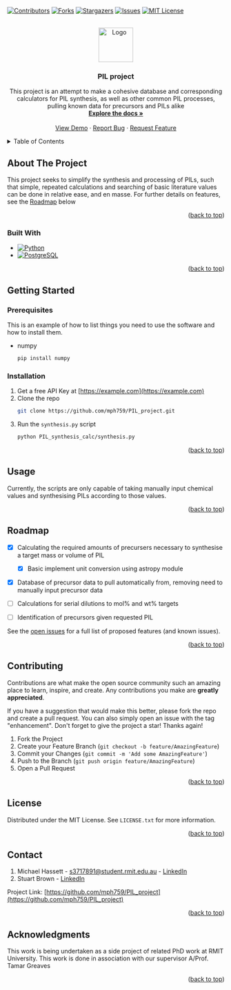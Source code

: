 
<!-- Improved compatibility of back to top link: See: https://github.com/othneildrew/Best-README-Template/pull/73 -->
<a name="readme-top"></a>
<!--
*** Thanks for checking out the Best-README-Template. If you have a suggestion
*** that would make this better, please fork the repo and create a pull request
*** or simply open an issue with the tag "enhancement".
*** Don't forget to give the project a star!
*** Thanks again! Now go create something AMAZING! :D
-->



<!-- PROJECT SHIELDS -->
<!--
*** I'm using markdown "reference style" links for readability.
*** Reference links are enclosed in brackets [ ] instead of parentheses ( ).
*** See the bottom of this document for the declaration of the reference variables
*** for contributors-url, forks-url, etc. This is an optional, concise syntax you may use.
*** https://www.markdownguide.org/basic-syntax/#reference-style-links
-->
[![Contributors][contributors-shield]][contributors-url]
[![Forks][forks-shield]][forks-url]
[![Stargazers][stars-shield]][stars-url]
[![Issues][issues-shield]][issues-url]
[![MIT License][license-shield]][license-url]



<!-- PROJECT LOGO -->
<br />
<div align="center">
  <a href="https://github.com/mph759/PIL_project">
    <img src="images/logo.png" alt="Logo" width="80" height="80">
  </a>

<h3 align="center">PIL project</h3>

  <p align="center">
    This project is an attempt to make a cohesive database and corresponding calculators for PIL synthesis, as well as other common PIL processes, pulling known data for precursors and PILs alike
    <br />
    <a href="https://github.com/mph759/PIL_project"><strong>Explore the docs »</strong></a>
    <br />
    <br />
    <a href="https://github.com/mph759/PIL_project">View Demo</a>
    ·
    <a href="https://github.com/mph759/PIL_project/issues">Report Bug</a>
    ·
    <a href="https://github.com/mph759/PIL_project/issues">Request Feature</a>
  </p>
</div>



<!-- TABLE OF CONTENTS -->
<details>
  <summary>Table of Contents</summary>
  <ol>
    <li>
      <a href="#about-the-project">About The Project</a>
      <ul>
        <li><a href="#built-with">Built With</a></li>
      </ul>
    </li>
    <li>
      <a href="#getting-started">Getting Started</a>
      <ul>
        <li><a href="#prerequisites">Prerequisites</a></li>
        <li><a href="#installation">Installation</a></li>
      </ul>
    </li>
    <li><a href="#usage">Usage</a></li>
    <li><a href="#roadmap">Roadmap</a></li>
    <li><a href="#contributing">Contributing</a></li>
    <li><a href="#license">License</a></li>
    <li><a href="#contact">Contact</a></li>
    <li><a href="#acknowledgments">Acknowledgments</a></li>
  </ol>
</details>



<!-- ABOUT THE PROJECT -->
## About The Project

<!--[![Product Name Screen Shot][product-screenshot]](https://example.com)-->

<p>This project seeks to simplify the synthesis and processing of PILs, such that simple,
repeated calculations and searching of basic literature values can be done in relative ease, and en masse.
For further details on  features, see the <a href="#roadmap">Roadmap</a> below</p>

<p align="right">(<a href="#readme-top">back to top</a>)</p>



### Built With

* [![Python][Python.com]][Python-url]
* [![PostgreSQL][PostgreSQL.com]][PostgreSQL-url]

<p align="right">(<a href="#readme-top">back to top</a>)</p>



<!-- GETTING STARTED -->
## Getting Started

<!--This is an example of how you may give instructions on setting up your project locally.
To get a local copy up and running follow these simple example steps.
-->
### Prerequisites

This is an example of how to list things you need to use the software and how to install them.
* numpy
  ```sh
  pip install numpy
  ```

### Installation

1. Get a free API Key at [https://example.com](https://example.com)
2. Clone the repo
   ```sh
   git clone https://github.com/mph759/PIL_project.git
   ```
3. Run the `synthesis.py` script
   ```sh
   python PIL_synthesis_calc/synthesis.py
   ```

<p align="right">(<a href="#readme-top">back to top</a>)</p>



<!-- USAGE EXAMPLES -->
## Usage

Currently, the scripts are only capable of taking manually input chemical values and synthesising PILs according to those values.

<!--_For more examples, please refer to the [Documentation](https://example.com)_-->

<p align="right">(<a href="#readme-top">back to top</a>)</p>



<!-- ROADMAP -->
## Roadmap

- [x] Calculating the required amounts of precursers necessary to synthesise a target mass or volume of PIL
  - [x] Basic implement unit conversion using astropy module
- [x] Database of precursor data to pull automatically from, removing need to manually input precursor data
- [ ] Calculations for serial dilutions to mol% and wt% targets
- [ ] Identification of precursors given requested PIL 


See the [open issues](https://github.com/mph759/PIL_project/issues) for a full list of proposed features (and known issues).

<p align="right">(<a href="#readme-top">back to top</a>)</p>



<!-- CONTRIBUTING -->
## Contributing

Contributions are what make the open source community such an amazing place to learn, inspire, and create. Any contributions you make are **greatly appreciated**.

If you have a suggestion that would make this better, please fork the repo and create a pull request. You can also simply open an issue with the tag "enhancement".
Don't forget to give the project a star! Thanks again!

1. Fork the Project
2. Create your Feature Branch (`git checkout -b feature/AmazingFeature`)
3. Commit your Changes (`git commit -m 'Add some AmazingFeature'`)
4. Push to the Branch (`git push origin feature/AmazingFeature`)
5. Open a Pull Request

<p align="right">(<a href="#readme-top">back to top</a>)</p>



<!-- LICENSE -->
## License

Distributed under the MIT License. See `LICENSE.txt` for more information.

<p align="right">(<a href="#readme-top">back to top</a>)</p>



<!-- CONTACT -->
## Contact

1. Michael Hassett - s3717891@student.rmit.edu.au - [LinkedIn](https://linkedin.com/in/mph759)
2. Stuart Brown - [LinkedIn](https://linkedin.com/in/stuartbrown12)

Project Link: [https://github.com/mph759/PIL_project](https://github.com/mph759/PIL_project)

<p align="right">(<a href="#readme-top">back to top</a>)</p>



<!-- ACKNOWLEDGMENTS -->
## Acknowledgments
This work is being undertaken as a side project of related PhD work at RMIT University.
This work is done in association with our supervisor A/Prof. Tamar Greaves

<p align="right">(<a href="#readme-top">back to top</a>)</p>



<!-- MARKDOWN LINKS & IMAGES -->
<!-- https://www.markdownguide.org/basic-syntax/#reference-style-links -->
[contributors-shield]: https://img.shields.io/github/contributors/mph759/PIL_project.svg?style=for-the-badge
[contributors-url]: https://github.com/mph759/PIL_project/graphs/contributors
[forks-shield]: https://img.shields.io/github/forks/mph759/PIL_project.svg?style=for-the-badge
[forks-url]: https://github.com/mph759/PIL_project/network/members
[stars-shield]: https://img.shields.io/github/stars/mph759/PIL_project.svg?style=for-the-badge
[stars-url]: https://github.com/mph759/PIL_project/stargazers
[issues-shield]: https://img.shields.io/github/issues/mph759/PIL_project.svg?style=for-the-badge
[issues-url]: https://github.com/mph759/PIL_project/issues
[license-shield]: https://img.shields.io/github/license/mph759/PIL_project.svg?style=for-the-badge
[license-url]: https://github.com/mph759/PIL_project/blob/master/LICENSE.txt
[twitter-shield]: https://img.shields.io/badge/-Twitter-black.svg?style=for-the-badge&logo=twitter&colorB=555
[twitter-url-MPH]: https://twitter.com/mph_759
[linkedin-shield]: https://img.shields.io/badge/-LinkedIn-black.svg?style=for-the-badge&logo=linkedin&colorB=555
[linkedin-url-MPH]: https://linkedin.com/in/mph759
[linkedin-url-SB]: https://linkedin.com/in/stuartbrown12
[product-screenshot]: images/screenshot.png
[Python.com]: https://img.shields.io/badge/Python-3776AB?style=for-the-badge&logo=python&logoColor=white
[Python-url]: https://www.python.org/
[PostgreSQL.com]: https://img.shields.io/badge/PostgreSQL-2f6087?style=for-the-badge&logo=PostgreSQL&logoColor=white
[PostgreSQL-url]: https://www.postgresql.org/

